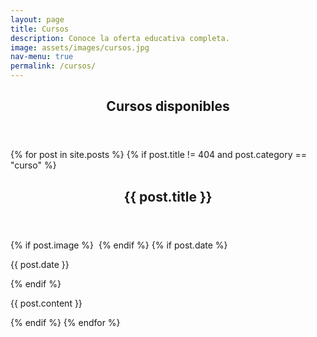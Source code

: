 ```yaml
---
layout: page
title: Cursos
description: Conoce la oferta educativa completa.
image: assets/images/cursos.jpg
nav-menu: true
permalink: /cursos/
---
```


<!-- Main -->
<div id="main" class="alt">

<!-- One -->
<section id="one">
	<div class="inner">
		<header class="major">
			<h1>Cursos disponibles</h1>
		</header>

<!-- Content -->

{% for post in site.posts %}
	{% if post.title != 404 and post.category == "curso" %}
		<header class="major">
		<h1>{{ post.title }}</h1>
		</header>
		{% if post.image %}
			<span class="image main"><img src="{{ site.baseurl }}/{{ post.image }}" alt="" /></span>
		{% endif %}
		{% if post.date %}
			<p>{{ post.date }}</p>
		{% endif %}
		<p>{{ post.content }}</p>
	{% endif %}
{% endfor %}

</div>
